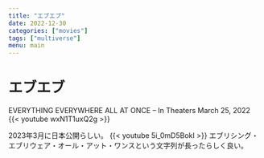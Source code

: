 ```yaml
---
title: "エブエブ"
date: 2022-12-30
categories: ["movies"]
tags: ["multiverse"]
menu: main
---
```


# エブエブ

EVERYTHING EVERYWHERE ALL AT ONCE – In Theaters March 25, 2022
{{< youtube wxN1T1uxQ2g >}} 

2023年3月に日本公開らしい。
{{< youtube 5i_0mD5BokI >}} 
エブリシング・エブリウェア・オール・アット・ワンスという文字列が長ったらしく良い。